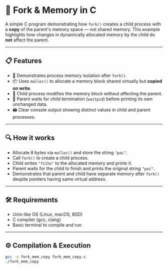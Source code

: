 # 🐣 Fork & Memory in C

A simple C program demonstrating how `fork()` creates a child process with a **copy** of the parent's memory space — not shared memory. This example highlights how changes in dynamically allocated memory by the child do **not** affect the parent.

---

## 📋 Features

- 🧠 Demonstrates process memory isolation after `fork()`.
- 📦 Uses `malloc()` to allocate a memory block shared virtually but **copied on write**.
- 👶 Child process modifies the memory block without affecting the parent.
- 👴 Parent waits for child termination (`waitpid`) before printing its own unchanged data.
- 🖨️ Clear console output showing distinct values in child and parent processes.

---

## 🔍 How it works

- Allocate 8 bytes via `malloc()` and store the string `"pai"`.
- Call `fork()` to create a child process.
- Child writes `"filho"` to the allocated memory and prints it.
- Parent waits for the child to finish and prints the original string `"pai"`.
- Demonstrates that parent and child have separate memory after `fork()` despite pointers having same virtual address.

---

## 🛠️ Requirements

- Unix-like OS (Linux, macOS, BSD)
- C compiler (gcc, clang)
- Basic terminal to compile and run

---

## ⚙️ Compilation & Execution

```bash
gcc -o fork_mem_copy fork_mem_copy.c
./fork_mem_copy
```
